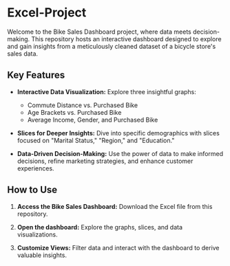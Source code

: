 # Excel-Project

Welcome to the Bike Sales Dashboard project, where data meets decision-making. This repository hosts an interactive dashboard designed to explore and gain insights from a meticulously cleaned dataset of a bicycle store's sales data.

## Key Features

- **Interactive Data Visualization:** Explore three insightful graphs:
  - Commute Distance vs. Purchased Bike
  - Age Brackets vs. Purchased Bike
  - Average Income, Gender, and Purchased Bike

- **Slices for Deeper Insights:** Dive into specific demographics with slices focused on "Marital Status," "Region," and "Education."

- **Data-Driven Decision-Making:** Use the power of data to make informed decisions, refine marketing strategies, and enhance customer experiences.

## How to Use

1. **Access the Bike Sales Dashboard:** Download the Excel file from this repository.

2. **Open the dashboard:** Explore the graphs, slices, and data visualizations.

3. **Customize Views:** Filter data and interact with the dashboard to derive valuable insights.
